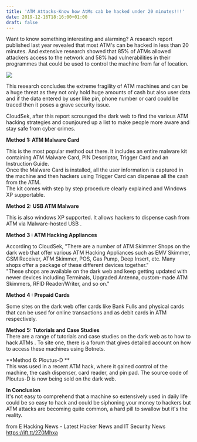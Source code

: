 ```yaml
---
title: 'ATM Attacks-Know how AtMs cab be hacked under 20 minutes!!!'
date: 2019-12-16T18:16:00+01:00
draft: false
---
```


  
  
Want to know something interesting and alarming? A research report published last year revealed that most ATM's can be hacked in less than 20 minutes. And extensive research showed that 85% of ATMs allowed attackers access to the network and 58% had vulnerabilities in their programmes that could be used to control the machine from far of location.  
  

[![](https://1.bp.blogspot.com/-TvNxDwNIv0I/XfevYNLLavI/AAAAAAAAAb4/X2SnT8314bgOk-5kMeTlw23J08r2TBSjACEwYBhgL/s640/atm-1524870_1280.webp)](https://1.bp.blogspot.com/-TvNxDwNIv0I/XfevYNLLavI/AAAAAAAAAb4/X2SnT8314bgOk-5kMeTlw23J08r2TBSjACEwYBhgL/s1600/atm-1524870_1280.webp)

  
  
This research concludes the extreme fragility of ATM machines and can be a huge threat as they not only hold huge amounts of cash but also user data and if the data entered by user like pin, phone number or card could be traced then it poses a grave security issue.  
  
CloudSek, after this report scrounged the dark web to find the various ATM hacking strategies and counjoured up a list to make people more aware and stay safe from cyber crimes.  
  
**Method 1: ATM Malware Card**  
  
This is the most popular method out there. It includes an entire malware kit containing ATM Malware Card, PIN Descriptor, Trigger Card and an Instruction Guide.  
Once the Malware Card is installed, all the user information is captured in the machine and then hackers using Trigger Card can dispense all the cash from the ATM.  
The kit comes with step by step procedure clearly explained and Windows XP supportable.  
  
**Method 2: USB ATM Malware**  
  
This is also windows XP supported. It allows hackers to dispense cash from ATM via Malware-hosted USB .  
  
**Method 3 : ATM Hacking Appliances**  
  
According to CloudSek, "There are a number of ATM Skimmer Shops on the dark web that offer various ATM Hacking Appliances such as EMV Skimmer, GSM Receiver, ATM Skimmer, POS, Gas Pump, Deep Insert, etc. Many shops offer a package of these different devices together."  
"These shops are available on the dark web and keep getting updated with newer devices including Terminals, Upgraded Antenna, custom-made ATM Skimmers, RFID Reader/Writer, and so on."  
  
**Method 4 : Prepaid Cards**  
  
Some sites on the dark web offer cards like Bank Fulls and physical cards that can be used for online transactions and as debit cards in ATM respectively.  
  
**Method 5: Tutorials and Case Studies**  
There are a range of tutorials and case studies on the dark web as to how to hack ATMs . To site one, there is a forum that gives detailed account on how to access these machines using Botnets.  
  
**Method 6: Ploutus-D **  
This was used in a recent ATM hack, where it gained control of the machine, the cash dispenser, card reader, and pin pad. The source code of Ploutus-D is now being sold on the dark web.  
  
**In Conclusion**  
It's not easy to comprehend that a machine so extensively used in daily life could be so easy to hack and could be siphoning your money to hackers but ATM attacks are becoming quite common, a hard pill to swallow but it's the reality. 

  
  
from E Hacking News - Latest Hacker News and IT Security News https://ift.tt/2Z0Mhxa
